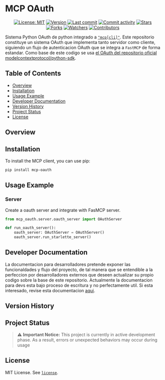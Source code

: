# MCP OAuth

<div align = center>

[![License: MIT](https://img.shields.io/badge/License-MIT-green.svg)](https://opensource.org/licenses/MIT)
[![Version](https://img.shields.io/pypi/v/mcp-oauth?color=%2334D058&label=Version)](https://pypi.org/project/mcp-oauth)
[![Last commit](https://img.shields.io/github/last-commit/rb58853/mcp-oauth.svg?style=flat)](https://github.com/rb58853/mcp-oauth/commits)
[![Commit activity](https://img.shields.io/github/commit-activity/m/rb58853/mcp-oauth)](https://github.com/rb58853/mcp-oauth/commits)
[![Stars](https://img.shields.io/github/stars/rb58853/mcp-oauth?style=flat&logo=github)](https://github.com/rb58853/mcp-oauth/stargazers)
[![Forks](https://img.shields.io/github/forks/rb58853/mcp-oauth?style=flat&logo=github)](https://github.com/rb58853/mcp-oauth/network/members)
[![Watchers](https://img.shields.io/github/watchers/rb58853/mcp-oauth?style=flat&logo=github)](https://github.com/rb58853/mcp-oauth)
[![Contributors](https://img.shields.io/github/contributors/rb58853/mcp-oauth)](https://github.com/rb58853/mcp-oauth/graphs/contributors)

</div>

Sistema Python OAuth de python integrado a [`"mcp[cli]"`](https://github.com/modelcontextprotocol/python-sdk). Este repositorio constituye un sistema OAuth que implementa tanto servidor como cliente, siguiendo un flujo de autenticacion OAuth que se integra a `FastMCP` de forma estandar. Como base de este codigo se usa [el OAuth del repositorio oficial modelcontextprotocol/python-sdk](https://github.com/modelcontextprotocol/python-sdk/tree/main/examples).

## Table of Contents

* [Overview](#overview)
* [Installation](#installation)
* [Usage Example](#usage-example)
* [Developer Documentation](#developer-documentation)
* [Version History](#version-history)
* [Project Status](#project-status)
* [License](#license)

## Overview

## Installation

To install the MCP client, you can use pip:

```bash
pip install mcp-oauth
```

## Usage Example

### Server

Create a oauth server and integrate with FasMCP server.

```python
from mcp_oauth.server.oauth_server import OAuthServer

def run_oauth_server():
    oauth_server: OAuthServer = OAuthServer()
    oauth_server.run_starlette_server()
```

## Developer Documentation

La documentacion para desarrolladores pretende exponer las funcionaldades y flujo del proyecto, de tal manera que se entendible a la perfeccion por desarrolladores externos que deseen actualizar su propio codigo sobre la base de este repositorio. Actualmente la documentacion para devs esta bajo proceso de escritura y no perfectamente util. Si esta interesado, revise esta documentacion [aqui](./doc/development.md).

## Version History

## Project Status

>⚠️ **Important Notice:** This project is currently in active development phase. As a result, errors or unexpected behaviors may occur during usage

## License

MIT License. See [`license`](license).
